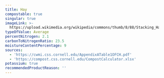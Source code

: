 ```yaml
---
title: Hay
compostable: true
singular: true
imageLink: >-
  https://upload.wikimedia.org/wikipedia/commons/thumb/8/88/Stacking_Hay_%2820106798%29.jpg/512px-Stacking_Hay_%2820106798%29.jpg
typeOfValue: Average
percentNitrogen: 2.1
carbonToNitrogenRatio: 23.5
moistureContentPercentage: 9
sources:
  - 'https://cwmi.css.cornell.edu/AppendixATable1OFCH.pdf'
  - 'https://compost.css.cornell.edu/CompostCalculator.xlsx'
potassium: true
recommendedProductReason: ''
---
```


